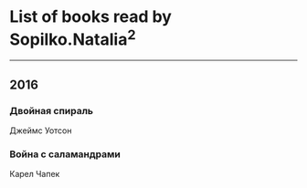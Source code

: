 # List of books read by Sopilko.Natalia<sup>2</sup>
---

## 2016

### Двойная спираль
Джеймс Уотсон


### Война с саламандрами
Карел Чапек



